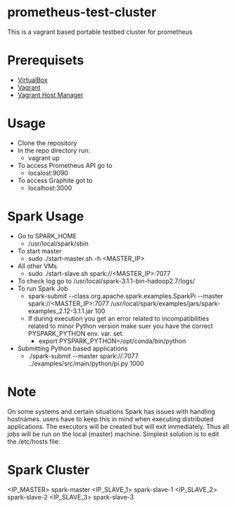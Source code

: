 # prometheus-test-cluster
This is a vagrant based portable testbed cluster for prometheus

# Prerequisets
* [VirtualBox](https://www.virtualbox.org/)
* [Vagrant](https://www.vagrantup.com/)
* [Vagrant Host Manager](https://github.com/devopsgroup-io/vagrant-hostmanager)

# Usage
* Clone the repository
* In the repo directory run:
  * vagrant up
* To access Prometheus API go to
  * localost:9090
* To access Graphite got to
  * localhost:3000
# Spark Usage
* Go to SPARK_HOME
  * /usr/local/spark/sbin
* To start master
  * sudo ./start-master.sh -h <MASTER_IP>
* All other VMs
  * sudo ./start-slave.sh spark://<MASTER_IP>:7077
* To check log go to /usr/local/spark-3.1.1-bin-hadoop2.7/logs/
* To run Spark Job
    * spark-submit --class org.apache.spark.examples.SparkPi --master spark://<MASTER_IP>:7077 /usr/local/spark/examples/jars/spark-examples_2.12-3.1.1.jar 100
    * If during execution you get an error related to incompatibilities related to minor Python version
    make suer you have the correct PYSPARK_PYTHON env. var.  set.
        * export PYSPARK_PYTHON=/opt/conda/bin/python
* Submitting Python based applications
    * ./spark-submit --master spark://<master>:7077 ../examples/src/main/python/pi.py 1000


# Note

On some systems and certain situations Spark has issues with handling hostnames. users have to keep this in mind when 
executing distributed applications. The executors will be created but will exit immediately. Thus all jobs will be run on the
local (master) machine. Simplest solution is to edit the /etc/hosts file:

# Spark Cluster
<IP_MASTER>  spark-master
<IP_SLAVE_1> spark-slave-1
<IP_SLAVE_2> spark-slave-2
<IP_SLAVE_3> spark-slave-3
